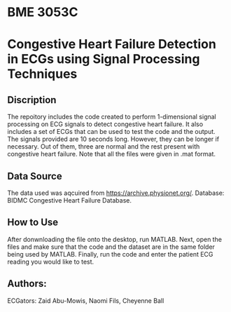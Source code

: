 # BME 3053C
# Congestive Heart Failure Detection in ECGs using Signal Processing Techniques 

## Discription
The repoitory includes the code created to perform 1-dimensional signal processing on ECG signals to detect congestive heart failure.
It also includes a set of ECGs that can be used to test the code and the output.
The signals provided are 10 seconds long. However, they can be longer if necessary. Out of them, three are normal and the rest present with congestive heart failure.
Note that all the files were given in .mat format.

## Data Source
The data used was aqcuired from https://archive.physionet.org/. Database: BIDMC Congestive Heart Failure Database.

## How to Use
After donwnloading the file onto the desktop, run MATLAB.
Next, open the files and make sure that the code and the dataset are in the same folder being used by MATLAB. 
Finally, run the code and enter the patient ECG reading you would like to test.

## Authors:
ECGators: Zaid Abu-Mowis, Naomi Fils, Cheyenne Ball

